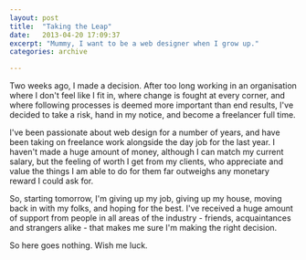 ```yaml
---
layout: post
title:  "Taking the Leap"
date:   2013-04-20 17:09:37
excerpt: "Mummy, I want to be a web designer when I grow up."
categories: archive

---
```


Two weeks ago, I made a decision. After too long working in an organisation where I don't feel like I fit in, where change is fought at every corner, and where following processes is deemed more important than end results, I've decided to take a risk, hand in my notice, and become a freelancer full time.

I've been passionate about web design for a number of years, and have been taking on freelance work alongside the day job for the last year. I haven't made a huge amount of money, although I can match my current salary, but the feeling of worth I get from my clients, who appreciate and value the things I am able to do for them far outweighs any monetary reward I could ask for.

So, starting tomorrow, I'm giving up my job, giving up my house, moving back in with my folks, and hoping for the best. I've received a huge amount of support from people in all areas of the industry - friends, acquaintances and strangers alike - that makes me sure I'm making the right decision.

So here goes nothing. Wish me luck.